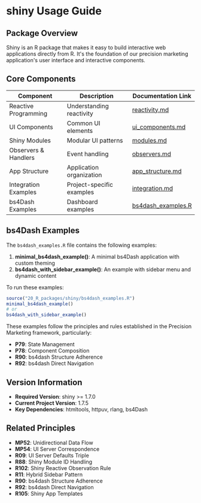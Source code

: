 # shiny Usage Guide

## Package Overview

Shiny is an R package that makes it easy to build interactive web applications directly from R. It's the foundation of our precision marketing application's user interface and interactive components.

## Core Components

| Component | Description | Documentation Link |
|-----------|-------------|-------------------|
| Reactive Programming | Understanding reactivity | [reactivity.md](./reactivity.md) |
| UI Components | Common UI elements | [ui_components.md](./ui_components.md) |
| Shiny Modules | Modular UI patterns | [modules.md](./modules.md) |
| Observers & Handlers | Event handling | [observers.md](./observers.md) |
| App Structure | Application organization | [app_structure.md](./app_structure.md) |
| Integration Examples | Project-specific examples | [integration.md](./integration.md) |
| bs4Dash Examples | Dashboard examples | [bs4dash_examples.R](./bs4dash_examples.R) |

## bs4Dash Examples

The `bs4dash_examples.R` file contains the following examples:

1. **minimal_bs4dash_example()**: A minimal bs4Dash application with custom theming
2. **bs4dash_with_sidebar_example()**: An example with sidebar menu and dynamic content 

To run these examples:

```r
source("20_R_packages/shiny/bs4dash_examples.R")
minimal_bs4dash_example()
# or
bs4dash_with_sidebar_example() 
```

These examples follow the principles and rules established in the Precision Marketing framework, particularly:

- **P79**: State Management 
- **P78**: Component Composition
- **R90**: bs4dash Structure Adherence
- **R92**: bs4dash Direct Navigation

## Version Information

- **Required Version**: shiny >= 1.7.0
- **Current Project Version**: 1.7.5
- **Key Dependencies**: htmltools, httpuv, rlang, bs4Dash

## Related Principles

- **MP52**: Unidirectional Data Flow
- **MP54**: UI Server Correspondence
- **R09**: UI Server Defaults Triple
- **R88**: Shiny Module ID Handling
- **R102**: Shiny Reactive Observation Rule
- **R11**: Hybrid Sidebar Pattern
- **R90**: bs4dash Structure Adherence
- **R92**: bs4dash Direct Navigation
- **R105**: Shiny App Templates